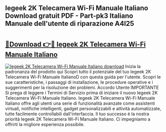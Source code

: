 ## Iegeek 2K Telecamera Wi-Fi Manuale Italiano Download gratuit PDF - Part-pk3 Italiano Manuale dell'utente di riparazione A4l25

# <h2><a href="http://dfeetn.blite.top/?on=Iegeek+2K+Telecamera+Wi-Fi+Manuale+Italiano">🔗Download 👉🔴 Iegeek 2K Telecamera Wi-Fi Manuale Italiano</a></h2>

[![Iegeek 2K Telecamera Wi-Fi Manuale Italiano download](https://i.imgur.com/lujVjoI.png)](http://dfeetn.blite.top/?on=Iegeek+2K+Telecamera+Wi-Fi+Manuale+Italiano)
Inizia la padronanza del prodotto qui Scopri tutto il potenziale del tuo Iegeek 2K Telecamera Wi-Fi Manuale ItalianoD con questa guida per l'utente. Scopri le sue caratteristiche, i passaggi di installazione, le procedure operative e i suggerimenti per la risoluzione dei problemi. Accordo Utente IMPORTANTE Si prega di leggere i Termini di Servizio prima di iniziare il nuovo Iegeek 2K Telecamera Wi-Fi Manuale Italiano. Iegeek 2K Telecamera Wi-Fi Manuale Italiano offre agli utenti una serie di funzionalità avanzate come assistenti virtuali, notifiche intelligenti, gadget personalizzabili e attività automatizzate, tutte facilmente controllabili dall'interfaccia. Il tuo successo è la nostra priorità Iegeek 2K Telecamera Wi-Fi Manuale Italiano. Ci impegniamo a offrirti la migliore esperienza possibile.

